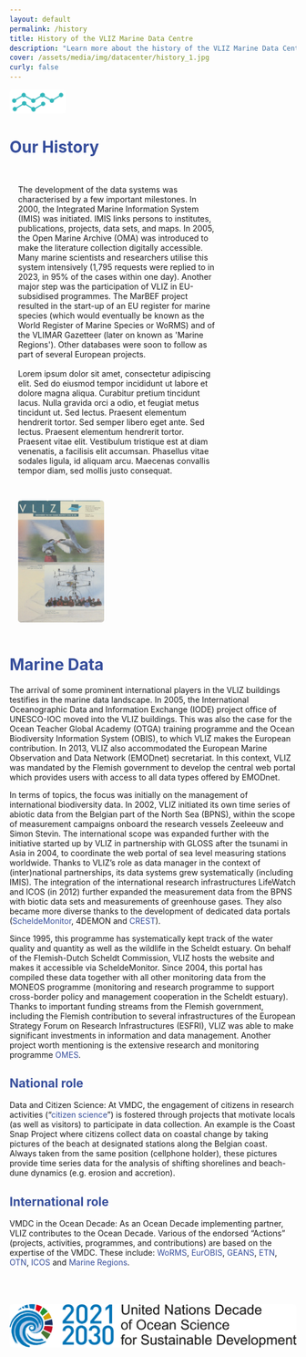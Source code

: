 ```yaml
---
layout: default
permalink: /history
title: History of the VLIZ Marine Data Centre
description: "Learn more about the history of the VLIZ Marine Data Centre!"
cover: /assets/media/img/datacenter/history_1.jpg
curly: false
---
```


<img width="99" src="/assets/media/img/content/datavlizlogo_01.png" alt="vliz image" width="150">
<style>
    h1, h2, h3 {
        color: #354d9b; /* Adjust heading color */
    }
    .row {
        display: flex;
        flex-wrap: wrap;
        margin: 20px 0;
    }
    .col-md-7, .col-md-5 {
        padding: 15px;
    }
    .col-md-7 {
        flex: 0 0 70%;
    }
    .col-md-5 {
        flex: 0 0 30%;
    }
    img {
        max-width: 100%;
        height: auto;
        border-radius: 5px;
    }
    a {
        color: #354d9b; /* Link color */
        text-decoration: none;
    }
    a:hover {
        text-decoration: underline;
    }
    .button {
        display: inline-block;
        padding: 12px 24px;
        margin: 10px 0;
        font-size: 18px;
        text-align: center;
        text-decoration: none;
        color: #fff;
        background-color: #354d9b; /* Button color */
        border: none;
        border-radius: 5px;
        transition: background-color 0.3s, transform 0.2s;
    }
    .button:hover {
        background-color: #2c3e50; /* Darker shade on hover */
        transform: translateY(-2px);
    }
</style>
<h1><a href="https://www.vliz.be/en/marine-data">Our History</a></h1>
<div class="row">
    <div class="col-md-7">
        <p>The development of the data systems was characterised by a few important milestones. In 2000, the Integrated Marine Information System (IMIS) was initiated. IMIS links persons to institutes, publications, projects, data sets, and maps. In 2005, the Open Marine Archive (OMA) was introduced to make the literature collection digitally accessible. Many marine scientists and researchers utilise this system intensively (1,795 requests were replied to in 2023, in 95% of the cases within one day). Another major step was the participation of VLIZ in EU-subsidised programmes. The MarBEF project resulted in the start-up of an EU register for marine species (which would eventually be known as the World Register of Marine Species or WoRMS) and of the VLIMAR Gazetteer (later on known as 'Marine Regions'). Other databases were soon to follow as part of several European projects.
        <br>
        <br>
        Lorem ipsum dolor sit amet, consectetur adipiscing elit. Sed do eiusmod tempor incididunt ut labore et dolore magna aliqua. Curabitur pretium tincidunt lacus. Nulla gravida orci a odio, et feugiat metus tincidunt ut. Sed lectus. Praesent elementum hendrerit tortor. Sed semper libero eget ante. Sed lectus. Praesent elementum hendrerit tortor. Praesent vitae elit. Vestibulum tristique est at diam venenatis, a facilisis elit accumsan. Phasellus vitae sodales ligula, id aliquam arcu. Maecenas convallis tempor diam, sed mollis justo consequat.   
        </p>
    </div>
    <div class="col-md-5">
        <img src="assets/media/img/datacenter/history.png" alt="History Image">
    </div>
</div>

<h1>Marine Data</h1>
<p>The arrival of some prominent international players in the VLIZ buildings testifies in the marine data landscape. In 2005, the International Oceanographic Data and Information Exchange (IODE) project office of UNESCO-IOC moved into the VLIZ buildings. This was also the case for the Ocean Teacher Global Academy (OTGA) training programme and the Ocean Biodiversity Information System (OBIS), to which VLIZ makes the European contribution. In 2013, VLIZ also accommodated the European Marine Observation and Data Network (EMODnet) secretariat. In this context, VLIZ was mandated by the Flemish government to develop the central web portal which provides users with access to all data types offered by EMODnet.</p>
<p>In terms of topics, the focus was initially on the management of international biodiversity data. In 2002, VLIZ initiated its own time series of abiotic data from the Belgian part of the North Sea (BPNS), within the scope of measurement campaigns onboard the research vessels Zeeleeuw and Simon Stevin. The international scope was expanded further with the initiative started up by VLIZ in partnership with GLOSS after the tsunami in Asia in 2004, to coordinate the web portal of sea level measuring stations worldwide. Thanks to VLIZ’s role as data manager in the context of (inter)national partnerships, its data systems grew systematically (including IMIS). The integration of the international research infrastructures LifeWatch and ICOS (in 2012) further expanded the measurement data from the BPNS with biotic data sets and measurements of greenhouse gases. They also became more diverse thanks to the development of dedicated data portals (<a href="https://www.scheldemonitor.be/nl">ScheldeMonitor</a>, 4DEMON and <a href="https://www.vliz.be/projects/crestproject/nl/home-2.html">CREST</a>).</p>

<p>Since 1995, this programme has systematically kept track of the water quality and quantity as well as the wildlife in the Scheldt estuary. On behalf of the Flemish-Dutch Scheldt Commission, VLIZ hosts the website and makes it accessible via ScheldeMonitor. Since 2004, this portal has compiled these data together with all other monitoring data from the MONEOS programme (monitoring and research programme to support cross-border policy and management cooperation in the Scheldt estuary). Thanks to important funding streams from the Flemish government, including the Flemish contribution to several infrastructures of the European Strategy Forum on Research Infrastructures (ESFRI), VLIZ was able to make significant investments in information and data management. Another project worth mentioning is the extensive research and monitoring programme <a href="https://www.omes-monitoring.be/nl">OMES</a>.</p>

<h2>National role</h2>
<p>Data and Citizen Science: At VMDC, the engagement of citizens in research activities (“<a href="https://www.vliz.be/en/what-we-do/ocean-literacy/citizen-science">citizen science</a>”) is fostered through projects that motivate locals (as well as visitors) to participate in data collection. An example is the Coast Snap Project where citizens collect data on coastal change by taking pictures of the beach at designated stations along the Belgian coast. Always taken from the same position (cellphone holder), these pictures provide time series data for the analysis of shifting shorelines and beach-dune dynamics (e.g. erosion and accretion).</p>

<h2>International role</h2>
<p>VMDC in the Ocean Decade: As an Ocean Decade implementing partner, VLIZ contributes to the Ocean Decade. Various of the endorsed “Actions” (projects, activities, programmes, and contributions) are based on the expertise of the VMDC. These include: <a href="https://www.marinespecies.org/">WoRMS</a>, <a href="https://www.eurobis.org/">EurOBIS</a>, <a href="https://northsearegion.eu/geans/">GEANS</a>, <a href="https://www.europeantrackingnetwork.org/en">ETN</a>, <a href="https://oceantrackingnetwork.org/">OTN</a>, <a href="https://www.icos-cp.eu/">ICOS</a> and <a href="https://www.marineregions.org/" mia-extra-properties="nochange">Marine Regions</a>.</p>
<br>
<br>
<br>
<img src="/assets/media/img/datacenter/UNdecade.png" alt="UN Decade Logo" width="1000">

